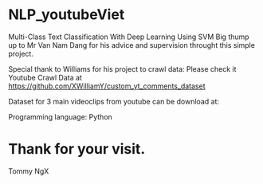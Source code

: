 # NLP_youtubeViet
Multi-Class Text Classification With Deep Learning Using SVM
Big thump up to Mr Van Nam Dang for his advice and supervision throught this simple project.

Special thank to Williams for his project to crawl data:
Please check it Youtube Crawl Data at https://github.com/XWilliamY/custom_yt_comments_dataset

Dataset for 3 main videoclips from youtube can be download at: 

Programming language: Python

# Thank for your visit.
Tommy NgX
